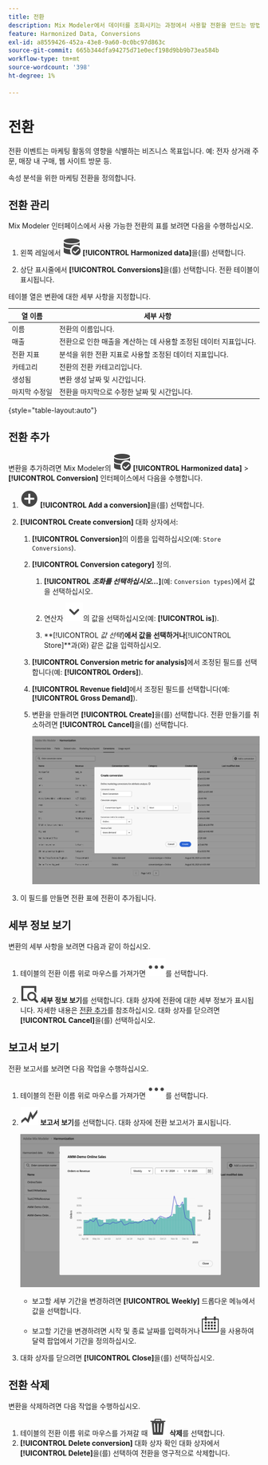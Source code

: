 ```yaml
---
title: 전환
description: Mix Modeler에서 데이터를 조화시키는 과정에서 사용할 전환을 만드는 방법을 알아봅니다.
feature: Harmonized Data, Conversions
exl-id: a8559426-452a-43e8-9a60-0c0bc97d863c
source-git-commit: 665b344dfa94275d71e0ecf198d9bb9b73ea584b
workflow-type: tm+mt
source-wordcount: '398'
ht-degree: 1%

---
```


# 전환

전환 이벤트는 마케팅 활동의 영향을 식별하는 비즈니스 목표입니다. 예: 전자 상거래 주문, 매장 내 구매, 웹 사이트 방문 등.

속성 분석을 위한 마케팅 전환을 정의합니다.

## 전환 관리

Mix Modeler 인터페이스에서 사용 가능한 전환의 표를 보려면 다음을 수행하십시오.

1. 왼쪽 레일에서 ![DataSearch](/help/assets/icons/DataCheck.svg) **[!UICONTROL Harmonized data]**&#x200B;을(를) 선택합니다.

1. 상단 표시줄에서 **[!UICONTROL Conversions]**&#x200B;을(를) 선택합니다. 전환 테이블이 표시됩니다.

테이블 열은 변환에 대한 세부 사항을 지정합니다.

| 열 이름 | 세부 사항 |
| --- | ---|
| 이름 | 전환의 이름입니다. |
| 매출 | 전환으로 인한 매출을 계산하는 데 사용할 조정된 데이터 지표입니다. |
| 전환 지표 | 분석을 위한 전환 지표로 사용할 조정된 데이터 지표입니다. |
| 카테고리 | 전환의 전환 카테고리입니다. |
| 생성됨 | 변환 생성 날짜 및 시간입니다. |
| 마지막 수정일 | 전환을 마지막으로 수정한 날짜 및 시간입니다. |

{style="table-layout:auto"}

## 전환 추가

변환을 추가하려면 Mix Modeler의 ![DataSearch](/help/assets/icons/DataCheck.svg) **[!UICONTROL Harmonized data]** > **[!UICONTROL Conversion]** 인터페이스에서 다음을 수행합니다.

1. ![추가](/help/assets/icons/AddCircle.svg) **[!UICONTROL Add a conversion]**&#x200B;을(를) 선택합니다.

1. **[!UICONTROL Create conversion]** 대화 상자에서:

   1. **[!UICONTROL Conversion]**&#x200B;의 이름을 입력하십시오(예: `Store Conversions`).

   1. **[!UICONTROL Conversion category]** 정의.

      1. **[!UICONTROL *조화를 선택하십시오...*]**(예: `Conversion types`)에서 값을 선택하십시오.

      1. 연산자 ![V자형 화살표](/help/assets/icons/ChevronDown.svg)의 값을 선택하십시오(예: **[!UICONTROL is]**).

      1. **[!UICONTROL *값 선택&#x200B;*]**에서 값을 선택하거나&#x200B;**[!UICONTROL Store]**과(와) 같은 값을 입력하십시오.

   1. **[!UICONTROL Conversion metric for analysis]**&#x200B;에서 조정된 필드를 선택합니다(예: **[!UICONTROL Orders]**).

   1. **[!UICONTROL Revenue field]**&#x200B;에서 조정된 필드를 선택합니다(예: **[!UICONTROL Gross Demand]**).

   1. 변환을 만들려면 **[!UICONTROL Create]**&#x200B;을(를) 선택합니다. 전환 만들기를 취소하려면 **[!UICONTROL Cancel]**&#x200B;을(를) 선택합니다.

      ![대체 텍스트](/help/assets/create-conversion.png)

1. 이 필드를 만들면 전환 표에 전환이 추가됩니다.


## 세부 정보 보기

변환의 세부 사항을 보려면 다음과 같이 하십시오.

1. 테이블의 전환 이름 위로 마우스를 가져가면 ![자세히](/help/assets/icons/More.svg)를 선택합니다.

1. ![보기](/help/assets/icons/ViewDetail.svg) **세부 정보 보기**&#x200B;를 선택합니다. 대화 상자에 전환에 대한 세부 정보가 표시됩니다. 자세한 내용은 [전환 추가](#add-a-conversion)를 참조하십시오. 대화 상자를 닫으려면 **[!UICONTROL Cancel]**&#x200B;을(를) 선택하십시오.

## 보고서 보기

전환 보고서를 보려면 다음 작업을 수행하십시오.

1. 테이블의 전환 이름 위로 마우스를 가져가면 ![자세히](/help/assets/icons/More.svg)를 선택합니다.

1. ![GraphTrend](/help/assets/icons/GraphTrend.svg) **보고서 보기**&#x200B;를 선택합니다. 대화 상자에 전환 보고서가 표시됩니다.

   ![전환 보기 보고서](../assets/conversion-view-report.png)

   * 보고할 세부 기간을 변경하려면 **[!UICONTROL Weekly]** 드롭다운 메뉴에서 값을 선택합니다.
   * 보고할 기간을 변경하려면 시작 및 종료 날짜를 입력하거나 ![달력](/help/assets/icons/Calendar.svg)을 사용하여 달력 팝업에서 기간을 정의하십시오.

1. 대화 상자를 닫으려면 **[!UICONTROL Close]**&#x200B;을(를) 선택하십시오.

## 전환 삭제

변환을 삭제하려면 다음 작업을 수행하십시오.

1. 테이블의 전환 이름 위로 마우스를 가져갈 때 ![삭제](/help/assets/icons/Delete.svg) **삭제**&#x200B;를 선택합니다.
1. **[!UICONTROL Delete conversion]** 대화 상자 확인 대화 상자에서 **[!UICONTROL Delete]**&#x200B;을(를) 선택하여 전환을 영구적으로 삭제합니다.
